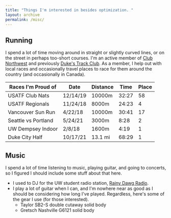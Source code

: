 ```yaml
---
title: "Things I'm interested in besides optimization. "
layout: archive
permalink: /misc/
---
```


<!-- A variety of common markup showing how the theme styles them. -->

<!-- # Header one -->

## Running
I spend a lot of time moving around in straight or slightly curved lines, or on the street in perhaps too-short courses. I'm an active member of [Club Northwest](https://www.clubnorthwest.org/) and previously [Duke's Track Club](https://www.dukestrackclub.com). As a member, I help out with local races and occasionally travel places to race for them around the country (and occasionally in Canada).

<!-- ### Header three -->

<!-- #### Header four -->

<!-- ##### Header five -->

<!-- ###### Header six -->

<!-- ## Blockquotes -->

<!-- Single line blockquote:

> Stay hungry. Stay foolish.

Multi line blockquote with a cite reference:

> People think focus means saying yes to the thing you've got to focus on. But that's not what it means at all. It means saying no to the hundred other good ideas that there are. You have to pick carefully. I'm actually as proud of the things we haven't done as the things I have done. Innovation is saying no to 1,000 things.
 -->
<!-- <cite>Steve Jobs</cite> --- Apple Worldwide Developers' Conference, 1997 -->
<!-- {: .small} -->

<!-- ## Tables -->

| Races I'm Proud of    | Date    | Distance | Time  | Place |
| --------------------- | ------- | -------- | ----- | ----- |
| USATF Club Nats       | 12/14/19| 10000m   | 32:27 | 58    |
| USATF Regionals       | 11/24/18| 8000m    | 24:23 | 4     |
| Vancouver Sun Run     | 4/22/18 | 10000m   | 30:41 | 17    |
| Seattle vs Portland   | 5/24/21 | 3000m    | 8:28  | 2     |
| UW Dempsey Indoor     | 2/8/18  | 1600m    | 4:19  | 1     |
| Duke City Half        | 10/17/21| 13.1 mi  | 68:29 | 1     |

<!-- ## Definition Lists -->

<!-- Definition List Title -->
<!-- :   Definition list division. -->

<!-- Startup -->
<!-- :   A startup company or startup is a company or temporary organization designed to search for a repeatable and scalable business model. -->

<!-- #dowork -->
<!-- :   Coined by Rob Dyrdek and his personal body guard Christopher "Big Black" Boykins, "Do Work" works as a self motivator, to motivating your friends. -->

<!-- Do It Live -->
<!-- :   I'll let Bill O'Reilly [explain](https://www.youtube.com/watch?v=O_HyZ5aW76c "We'll Do It Live") this one. -->

## Music
I spend a lot of time listening to music, playing guitar, and going to concerts, so I figured I should include some stuff about that here.
  * I used to DJ for the UW student radio station, [Rainy Dawg Radio](https://rainydawg.org/).
  * I play a lot of guitar when I can, and I'm nowhere near as good as I should be considering how long I've played. Regardless, here's some of the gear I use (for those interested).
      * Taylor SB2-S double cutaway solid body
      * Gretsch Nashville G6121 solid body
      <!-- * Line 6 Pre-amp
      * Whammy! pedal
      * Boss SYB-5 bass synthesizer
      * Kustom Defender V5
      * Fender Frontman (because everyone has one of these) -->


<!-- ## Buttons -->

<!-- Make any link standout more when applying the `.btn` class. -->

<!-- ```html -->
<!-- <a href="#" class="btn--success">Success Button</a> -->
<!-- ``` -->

<!-- [Primary Button](#){: .btn}
[Success Button](#){: .btn .btn--success}
[Warning Button](#){: .btn .btn--warning}
[Danger Button](#){: .btn .btn--danger}
[Info Button](#){: .btn .btn--info}
[Inverse Button](#){: .btn .btn--inverse}
[Light Outline Button](#){: .btn .btn--light-outline} -->

<!-- ```markdown
[Primary Button Text](#link){: .btn}
[Success Button Text](#link){: .btn .btn--success}
[Warning Button Text](#link){: .btn .btn--warning}
[Danger Button Text](#link){: .btn .btn--danger}
[Info Button Text](#link){: .btn .btn--info}
[Inverse Button](#link){: .btn .btn--inverse}
[Light Outline Button](#link){: .btn .btn--light-outline}
```

[X-Large Button](#){: .btn .btn--x-large}
[Large Button](#){: .btn .btn--large}
[Default Button](#){: .btn}
[Small Button](#){: .btn .btn--small}

```markdown
[X-Large Button](#link){: .btn .btn--x-large}
[Large Button](#link){: .btn .btn--large}
[Default Button](#link){: .btn}
[Small Button](#link){: .btn .btn--small}
``` -->

<!-- ## Notices

**Watch out!** You can also add notices by appending `{: .notice}` to a paragraph.
{: .notice}

## HTML Tags

### Address Tag

<address>
  1 Infinite Loop<br /> Cupertino, CA 95014<br /> United States
</address>

### Anchor Tag (aka. Link)

This is an example of a [link](http://apple.com "Apple").

### Abbreviation Tag

The abbreviation CSS stands for "Cascading Style Sheets".

*[CSS]: Cascading Style Sheets

### Cite Tag

"Code is poetry." ---<cite>Automattic</cite>

### Code Tag

You will learn later on in these tests that `word-wrap: break-word;` will be your best friend.

### Strike Tag

This tag will let you <strike>strikeout text</strike>.

### Emphasize Tag

The emphasize tag should _italicize_ text.

### Insert Tag

This tag should denote <ins>inserted</ins> text.

### Keyboard Tag

This scarcely known tag emulates <kbd>keyboard text</kbd>, which is usually styled like the `<code>` tag.

### Preformatted Tag

This tag styles large blocks of code.

<pre>
.post-title {
  margin: 0 0 5px;
  font-weight: bold;
  font-size: 38px;
  line-height: 1.2;
  and here's a line of some really, really, really, really long text, just to see how the PRE tag handles it and to find out how it overflows;
}
</pre>

### Quote Tag

<q>Developers, developers, developers&#8230;</q> &#8211;Steve Ballmer

### Strong Tag

This tag shows **bold text**.

### Subscript Tag

Getting our science styling on with H<sub>2</sub>O, which should push the "2" down.

### Superscript Tag

Still sticking with science and Albert Einstein's E = MC<sup>2</sup>, which should lift the 2 up.

### Variable Tag

This allows you to denote <var>variables</var>. -->